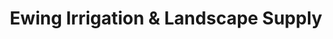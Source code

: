 ---
title: "Ewing Irrigation & Landscape Supply"
url: /scottsdale/ewing-irrigation-und-landscape-supply-east-adobe-drive/
shop: Garten-Center
---